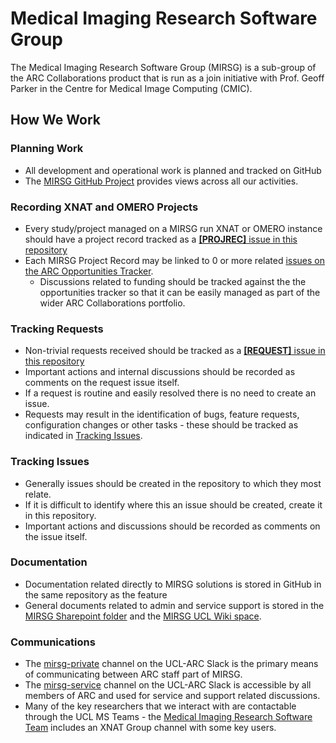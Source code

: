 # Medical Imaging Research Software Group

The Medical Imaging Research Software Group (MIRSG) is a sub-group of the ARC Collaborations product that is run as a join initiative with Prof. Geoff Parker in the Centre for Medical Image Computing (CMIC).

## How We Work

### Planning Work

- All development and operational work is planned and tracked on GitHub
- The [MIRSG GitHub Project](https://github.com/orgs/UCL-MIRSG/projects/3) provides views across all our activities.

### Recording XNAT and OMERO Projects

- Every study/project managed on a MIRSG run XNAT or OMERO instance should have a project record tracked as a [**[PROJREC]** issue in this repository](https://github.com/UCL-MIRSG/MIRSG/issues/new?assignees=&labels=project-record&template=mirsg-project.md&title=%5BPROJREC%5D%3A+%3Ctitle%3E)
- Each MIRSG Project Record may be linked to 0 or more related [issues on the ARC Opportunities Tracker](https://github.com/UCL-ARC/research-software-opportunities/issues).
  - Discussions related to funding should be tracked against the the opportunities tracker so that it can be easily managed as part of the wider ARC Collaborations portfolio.

### Tracking Requests

- Non-trivial requests received should be tracked as a [**[REQUEST]** issue in this repository](https://github.com/UCL-MIRSG/MIRSG/issues/new?assignees=&labels=request&template=request.yml&title=%5BREQUEST%5D%3A+)
- Important actions and internal discussions should be recorded as comments on the request issue itself.
- If a request is routine and easily resolved there is no need to create an issue.
- Requests may result in the identification of bugs, feature requests, configuration changes or other tasks - these should be tracked as indicated in [Tracking Issues](#tracking-issues).

### Tracking Issues

- Generally issues should be created in the repository to which they most relate.
- If it is difficult to identify where this an issue should be created, create it in this repository.
- Important actions and discussions should be recorded as comments on the issue itself.

### Documentation

- Documentation related directly to MIRSG solutions is stored in GitHub in the same repository as the feature
- General documents related to admin and service support is stored in the [MIRSG Sharepoint folder](https://liveuclac.sharepoint.com/sites/UCLMIRSG-mirsg/Shared%20Documents/Forms/AllItems.aspx) and the [MIRSG UCL Wiki space](https://wiki.ucl.ac.uk/display/MIRSG/).

### Communications

- The [mirsg-private](https://ucl-arc.slack.com/archives/C02LDRMR78F) channel on the UCL-ARC Slack is the primary means of communicating between ARC staff part of MIRSG.
- The [mirsg-service](https://ucl-arc.slack.com/archives/C04ABE6944R) channel on the UCL-ARC Slack is accessible by all members of ARC and used for service and support related discussions.
- Many of the key researchers that we interact with are contactable through the UCL MS Teams - the [Medical Imaging Research Software Team](https://teams.microsoft.com/l/team/19%3a2fa04440a00f41518ea108162f5e1aa6%40thread.tacv2/conversations) includes an XNAT Group channel with some key users.
